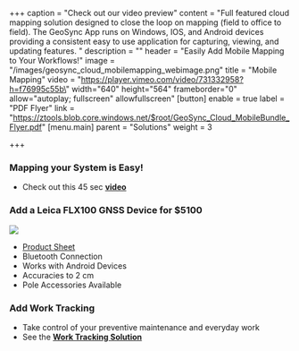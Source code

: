 +++
caption = "Check out our video preview"
content = "Full featured cloud mapping solution designed to close the loop on mapping (field to office to field). The GeoSync App runs on Windows, IOS, and Android devices providing a consistent easy to use application for capturing, viewing, and updating features. "
description = ""
header = "Easily Add Mobile Mapping to Your Workflows!"
image = "/images/geosync_cloud_mobilemapping_webimage.png"
title = "Mobile Mapping"
video = "https://player.vimeo.com/video/731332958?h=f76995c55b\" width=\"640\" height=\"564\" frameborder=\"0\" allow=\"autoplay; fullscreen\" allowfullscreen"
[button]
enable = true
label = "PDF Flyer"
link = "https://ztools.blob.core.windows.net/$root/GeoSync_Cloud_MobileBundle_Flyer.pdf"
[menu.main]
parent = "Solutions"
weight = 3

+++
### Mapping your System is Easy!

* Check out this 45 sec [**video**](https://vimeo.com/734988953)

### Add a Leica FLX100 GNSS Device for $5100

![](/images/leica_zeno_flx100.png)

* [Product Sheet](https://ztools.blob.core.windows.net/$root/Leica%20Zeno%20FLX100%20plus%20DS%20971467%200522%20en.pdf)
* Bluetooth Connection
* Works with Android Devices
* Accuracies to 2 cm
* Pole Accessories Available

### Add Work Tracking

* Take control of your preventive maintenance and everyday work
* See the [**Work Tracking Solution**](https://start.geosync.cloud/solutions/work-tracking/)